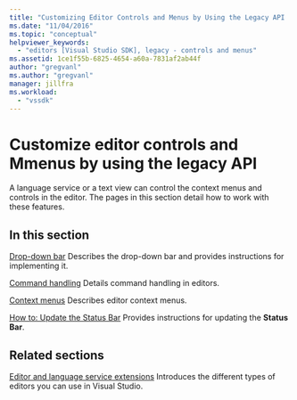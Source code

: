```yaml
---
title: "Customizing Editor Controls and Menus by Using the Legacy API | Microsoft Docs"
ms.date: "11/04/2016"
ms.topic: "conceptual"
helpviewer_keywords:
  - "editors [Visual Studio SDK], legacy - controls and menus"
ms.assetid: 1ce1f55b-6825-4654-a60a-7831af2ab44f
author: "gregvanl"
ms.author: "gregvanl"
manager: jillfra
ms.workload:
  - "vssdk"
---
```

# Customize editor controls and Mmenus by using the legacy API
A language service or a text view can control the context menus and controls in the editor. The pages in this section detail how to work with these features.

## In this section
 [Drop-down bar](../extensibility/drop-down-bar.md)
 Describes the drop-down bar and provides instructions for implementing it.

 [Command handling](../extensibility/command-handling.md)
 Details command handling in editors.

 [Context menus](../extensibility/context-menus.md)
 Describes editor context menus.

 [How to: Update the Status Bar](../extensibility/how-to-update-the-status-bar.md)
 Provides instructions for updating the **Status Bar**.

## Related sections
 [Editor and language service extensions](../extensibility/editor-and-language-service-extensions.md)
 Introduces the different types of editors you can use in Visual Studio.